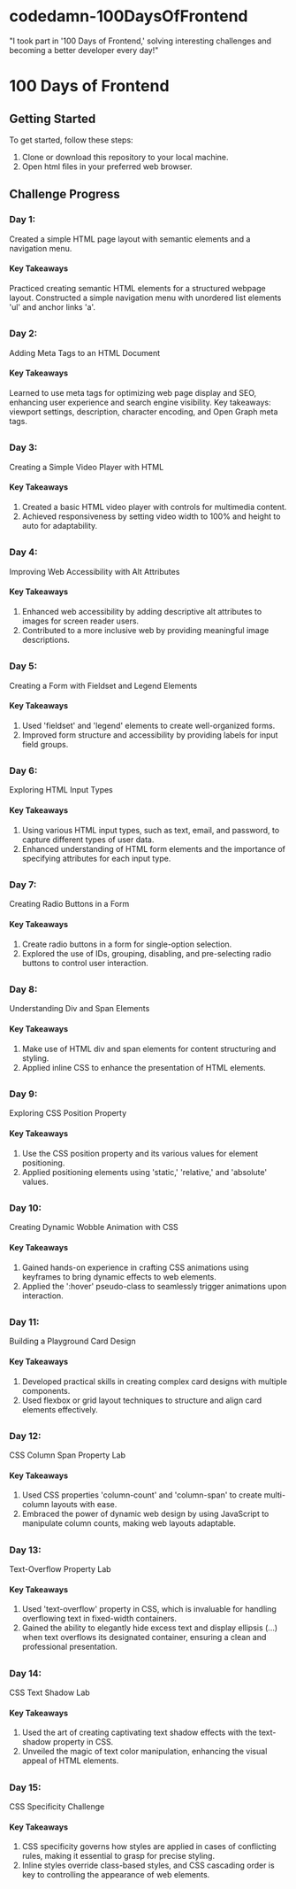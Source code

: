 # codedamn-100DaysOfFrontend
"I took part in '100 Days of Frontend,' solving interesting challenges and becoming a better developer every day!"

# 100 Days of Frontend
## Getting Started

To get started, follow these steps:

1. Clone or download this repository to your local machine.
2. Open html files in your preferred web browser.

<h2>Challenge Progress</h2>
<h3>Day 1:</h3> Created a simple HTML page layout with semantic elements and a navigation menu.
<h4>Key Takeaways</h4>
Practiced creating semantic HTML elements for a structured webpage layout.
Constructed a simple navigation menu with unordered list elements 'ul' and anchor links 'a'.

##

<h3>Day 2:</h3> Adding Meta Tags to an HTML Document
<h4>Key Takeaways</h4>
Learned to use meta tags for optimizing web page display and SEO, enhancing user experience and search engine visibility. Key takeaways: viewport settings, description, character encoding, and Open Graph meta tags.

##

<h3>Day 3:</h3> Creating a Simple Video Player with HTML
<h4>Key Takeaways</h4>

1. Created a basic HTML video player with controls for multimedia content.
2. Achieved responsiveness by setting video width to 100% and height to auto for adaptability.

##

<h3>Day 4:</h3> Improving Web Accessibility with Alt Attributes
<h4>Key Takeaways</h4>

1. Enhanced web accessibility by adding descriptive alt attributes to images for screen reader users.
2. Contributed to a more inclusive web by providing meaningful image descriptions.

##

<h3>Day 5:</h3> Creating a Form with Fieldset and Legend Elements
<h4>Key Takeaways</h4>

1. Used 'fieldset' and 'legend' elements to create well-organized forms.
2. Improved form structure and accessibility by providing labels for input field groups.

##

<h3>Day 6:</h3> Exploring HTML Input Types
<h4>Key Takeaways</h4>

1. Using various HTML input types, such as text, email, and password, to capture different types of user data.
2. Enhanced understanding of HTML form elements and the importance of specifying attributes for each input type.

##

<h3>Day 7:</h3> Creating Radio Buttons in a Form
<h4>Key Takeaways</h4>

1. Create radio buttons in a form for single-option selection.
2. Explored the use of IDs, grouping, disabling, and pre-selecting radio buttons to control user interaction.

##

<h3>Day 8:</h3> Understanding Div and Span Elements
<h4>Key Takeaways</h4>

1. Make use of HTML div and span elements for content structuring and styling.
2. Applied inline CSS to enhance the presentation of HTML elements.

##

<h3>Day 9:</h3> Exploring CSS Position Property
<h4>Key Takeaways</h4>

1. Use the CSS position property and its various values for element positioning.
2. Applied positioning elements using 'static,' 'relative,' and 'absolute' values.

##

<h3>Day 10:</h3> Creating Dynamic Wobble Animation with CSS
<h4>Key Takeaways</h4>

1. Gained hands-on experience in crafting CSS animations using keyframes to bring dynamic effects to web elements.
2. Applied the ':hover' pseudo-class to seamlessly trigger animations upon interaction.

##

<h3>Day 11:</h3> Building a Playground Card Design
<h4>Key Takeaways</h4>

1. Developed practical skills in creating complex card designs with multiple components.
2. Used flexbox or grid layout techniques to structure and align card elements effectively.

##

<h3>Day 12:</h3> CSS Column Span Property Lab
<h4>Key Takeaways</h4>

1. Used CSS properties 'column-count' and 'column-span' to create multi-column layouts with ease.
2. Embraced the power of dynamic web design by using JavaScript to manipulate column counts, making web layouts adaptable.

##

<h3>Day 13:</h3> Text-Overflow Property Lab
<h4>Key Takeaways</h4>

1. Used 'text-overflow' property in CSS, which is invaluable for handling overflowing text in fixed-width containers.
2. Gained the ability to elegantly hide excess text and display ellipsis (...) when text overflows its designated container, ensuring a clean and professional presentation.

##

<h3>Day 14:</h3> CSS Text Shadow Lab
<h4>Key Takeaways</h4>

1. Used the art of creating captivating text shadow effects with the text-shadow property in CSS.
2. Unveiled the magic of text color manipulation, enhancing the visual appeal of HTML elements.

##

<h3>Day 15:</h3> CSS Specificity Challenge
<h4>Key Takeaways</h4>

1. CSS specificity governs how styles are applied in cases of conflicting rules, making it essential to grasp for precise styling.
2. Inline styles override class-based styles, and CSS cascading order is key to controlling the appearance of web elements.

##

